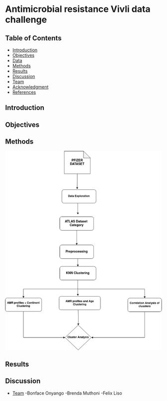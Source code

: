 # Antimicrobial resistance  Vivli data challenge

## Table of Contents
- [Introduction](#Introduction)
- [Objectives](#Objectives)
- [Data](#Data)
- [Methods](#Methods)
- [Results](#Results)
- [Discussion](#Discussion)
- [Team](#Team)
- [Acknowledgment](#Acknowledgment)
- [References](#References)

## Introduction



## Objectives

## Methods

![workflow](https://github.com/brendamuthonikamau/Vivil_AMR_data_Challenge/blob/main/amr_workflow.png)

## Results

## Discussion
 
- [Team](#Team)
-Bonface Onyango
-Brenda Muthoni
-Felix Liso
